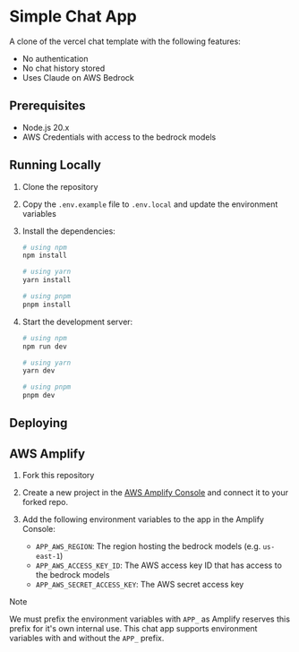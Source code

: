 # Simple Chat App

A clone of the vercel chat template with the following features:

- No authentication
- No chat history stored
- Uses Claude on AWS Bedrock

## Prerequisites

- Node.js 20.x
- AWS Credentials with access to the bedrock models

## Running Locally

1. Clone the repository
2. Copy the `.env.example` file to `.env.local` and update the environment variables
3. Install the dependencies:

   ```bash
   # using npm
   npm install

   # using yarn
   yarn install

   # using pnpm
   pnpm install
   ```

4. Start the development server:

   ```bash
   # using npm
   npm run dev

   # using yarn
   yarn dev

   # using pnpm
   pnpm dev
   ```

## Deploying

## AWS Amplify

1. Fork this repository
2. Create a new project in the [AWS Amplify Console](https://console.aws.amazon.com/amplify/home) and connect it to your forked repo.
3. Add the following environment variables to the app in the Amplify Console:

   - `APP_AWS_REGION`: The region hosting the bedrock models (e.g. `us-east-1`)
   - `APP_AWS_ACCESS_KEY_ID`: The AWS access key ID that has access to the bedrock models
   - `APP_AWS_SECRET_ACCESS_KEY`: The AWS secret access key

> [!NOTE]
> We must prefix the environment variables with `APP_` as Amplify reserves this prefix for it's own internal use. This chat app supports environment variables with and without the `APP_` prefix.
